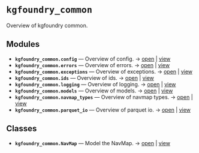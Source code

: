 # `kgfoundry_common`

Overview of kgfoundry common.

<!-- START doctoc generated TOC please keep comment here to allow auto update -->
<!-- END doctoc generated TOC please keep comment here to allow auto update -->

## Modules

- **`kgfoundry_common.config`** — Overview of config. → [open](vscode://file//home/paul/kgfoundry/src/kgfoundry_common/config.py:1:1) | [view](https://github.com/paul-heyse/kgfoundry/blob/47722a9714a8f78361b16ace021e51eb9b0a1e18/src/kgfoundry_common/config.py#L1)
- **`kgfoundry_common.errors`** — Overview of errors. → [open](vscode://file//home/paul/kgfoundry/src/kgfoundry_common/errors.py:1:1) | [view](https://github.com/paul-heyse/kgfoundry/blob/47722a9714a8f78361b16ace021e51eb9b0a1e18/src/kgfoundry_common/errors.py#L1)
- **`kgfoundry_common.exceptions`** — Overview of exceptions. → [open](vscode://file//home/paul/kgfoundry/src/kgfoundry_common/exceptions.py:1:1) | [view](https://github.com/paul-heyse/kgfoundry/blob/47722a9714a8f78361b16ace021e51eb9b0a1e18/src/kgfoundry_common/exceptions.py#L1)
- **`kgfoundry_common.ids`** — Overview of ids. → [open](vscode://file//home/paul/kgfoundry/src/kgfoundry_common/ids.py:1:1) | [view](https://github.com/paul-heyse/kgfoundry/blob/47722a9714a8f78361b16ace021e51eb9b0a1e18/src/kgfoundry_common/ids.py#L1)
- **`kgfoundry_common.logging`** — Overview of logging. → [open](vscode://file//home/paul/kgfoundry/src/kgfoundry_common/logging.py:1:1) | [view](https://github.com/paul-heyse/kgfoundry/blob/47722a9714a8f78361b16ace021e51eb9b0a1e18/src/kgfoundry_common/logging.py#L1)
- **`kgfoundry_common.models`** — Overview of models. → [open](vscode://file//home/paul/kgfoundry/src/kgfoundry_common/models.py:1:1) | [view](https://github.com/paul-heyse/kgfoundry/blob/47722a9714a8f78361b16ace021e51eb9b0a1e18/src/kgfoundry_common/models.py#L1)
- **`kgfoundry_common.navmap_types`** — Overview of navmap types. → [open](vscode://file//home/paul/kgfoundry/src/kgfoundry_common/navmap_types.py:1:1) | [view](https://github.com/paul-heyse/kgfoundry/blob/47722a9714a8f78361b16ace021e51eb9b0a1e18/src/kgfoundry_common/navmap_types.py#L1)
- **`kgfoundry_common.parquet_io`** — Overview of parquet io. → [open](vscode://file//home/paul/kgfoundry/src/kgfoundry_common/parquet_io.py:1:1) | [view](https://github.com/paul-heyse/kgfoundry/blob/47722a9714a8f78361b16ace021e51eb9b0a1e18/src/kgfoundry_common/parquet_io.py#L1)

## Classes

- **`kgfoundry_common.NavMap`** — Model the NavMap. → [open](vscode://file//home/paul/kgfoundry/src/kgfoundry_common/navmap_types.py:60:1) | [view](https://github.com/paul-heyse/kgfoundry/blob/47722a9714a8f78361b16ace021e51eb9b0a1e18/src/kgfoundry_common/navmap_types.py#L60-L79)
<!-- agent:readme v1 sha:47722a9714a8f78361b16ace021e51eb9b0a1e18 content:82cdccef80db -->
